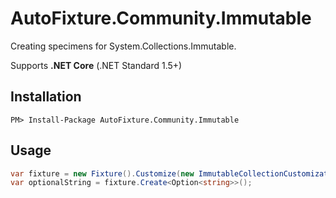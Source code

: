 # AutoFixture.Community.Immutable

Creating specimens for System.Collections.Immutable.

Supports **.NET Core** (.NET Standard 1.5+)

## Installation

```
PM> Install-Package AutoFixture.Community.Immutable
```

## Usage
```csharp
var fixture = new Fixture().Customize(new ImmutableCollectionCustomization());
var optionalString = fixture.Create<Option<string>>();
```
